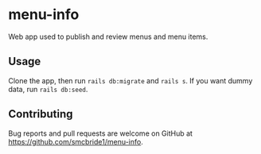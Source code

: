 # menu-info
Web app used to publish and review menus and menu items.

## Usage

Clone the app, then run `rails db:migrate` and `rails s`. If you want dummy data, run `rails db:seed`.

## Contributing

Bug reports and pull requests are welcome on GitHub at https://github.com/smcbride1/menu-info.
